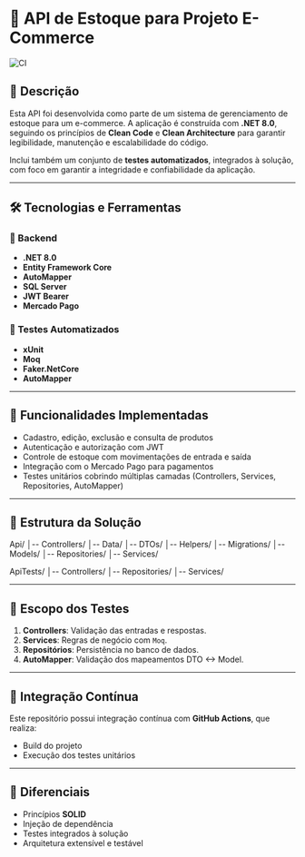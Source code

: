# 🛒 API de Estoque para Projeto E-Commerce

![CI](https://github.com/danisanca/Api_E-Commerce/actions/workflows/dotnet.yml/badge.svg)

## 📄 Descrição

Esta API foi desenvolvida como parte de um sistema de gerenciamento de estoque para um e-commerce. 
A aplicação é construída com **.NET 8.0**, seguindo os princípios de **Clean Code** e **Clean Architecture** para garantir legibilidade, manutenção e escalabilidade do código.

Inclui também um conjunto de **testes automatizados**, integrados à solução, com foco em garantir a integridade e confiabilidade da aplicação.

---

## 🛠️ Tecnologias e Ferramentas

### 🧩 Backend
- **.NET 8.0**
- **Entity Framework Core**
- **AutoMapper**
- **SQL Server**
- **JWT Bearer**
- **Mercado Pago**

### 🧪 Testes Automatizados
- **xUnit**
- **Moq**
- **Faker.NetCore**
- **AutoMapper**

---

## 🚀 Funcionalidades Implementadas

- Cadastro, edição, exclusão e consulta de produtos
- Autenticação e autorização com JWT
- Controle de estoque com movimentações de entrada e saída
- Integração com o Mercado Pago para pagamentos
- Testes unitários cobrindo múltiplas camadas (Controllers, Services, Repositories, AutoMapper)

---

## 📂 Estrutura da Solução
Api/
│-- Controllers/
│-- Data/
│-- DTOs/
│-- Helpers/
│-- Migrations/
│-- Models/
│-- Repositories/
│-- Services/

ApiTests/
│-- Controllers/
│-- Repositories/
│-- Services/

---

## 🧪 Escopo dos Testes

1. **Controllers**: Validação das entradas e respostas.
2. **Services**: Regras de negócio com `Moq`.
3. **Repositórios**: Persistência no banco de dados.
4. **AutoMapper**: Validação dos mapeamentos DTO <-> Model.

---

## 🔁 Integração Contínua

Este repositório possui integração contínua com **GitHub Actions**, que realiza:

- Build do projeto
- Execução dos testes unitários

---

## 🌟 Diferenciais

- Princípios **SOLID**
- Injeção de dependência
- Testes integrados à solução
- Arquitetura extensível e testável
